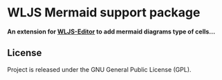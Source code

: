 # WLJS Mermaid support package
**An extension for [WLJS-Editor](https://github.com/JerryI/wljs-editor) to add mermaid diagrams type of cells...**

## License
Project is released under the GNU General Public License (GPL).
